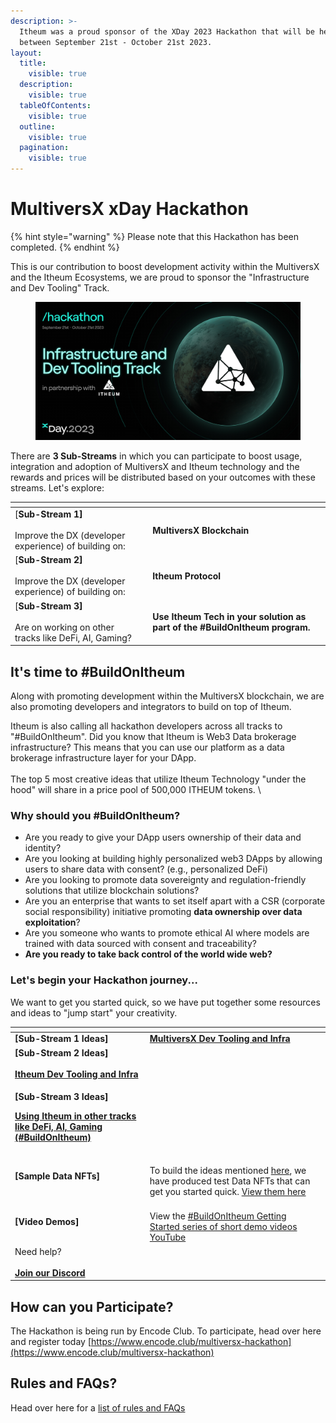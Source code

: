 ```yaml
---
description: >-
  Itheum was a proud sponsor of the XDay 2023 Hackathon that will be held
  between September 21st - October 21st 2023.
layout:
  title:
    visible: true
  description:
    visible: true
  tableOfContents:
    visible: true
  outline:
    visible: true
  pagination:
    visible: true
---
```


# MultiversX xDay Hackathon

{% hint style="warning" %}
Please note that this Hackathon has been completed.&#x20;
{% endhint %}

This is our contribution to boost development activity within the MultiversX and the Itheum Ecosystems, we are proud to sponsor the "Infrastructure and Dev Tooling" Track.&#x20;

<figure><img src="../../../.gitbook/assets/image (4).png" alt="" width="563"><figcaption></figcaption></figure>

There are **3 Sub-Streams** in which you can participate to boost usage, integration and adoption of MultiversX and Itheum technology and the rewards and prices will be distributed based on your outcomes with these streams. Let's explore:

<table data-view="cards"><thead><tr><th></th><th></th><th></th></tr></thead><tbody><tr><td>[<strong>Sub-Stream 1]</strong><br><br>Improve the DX (developer experience) of building on:</td><td></td><td><strong>MultiversX Blockchain</strong></td></tr><tr><td>[<strong>Sub-Stream 2]</strong><br><br>Improve the DX (developer experience) of building on:</td><td></td><td><strong>Itheum Protocol</strong></td></tr><tr><td>[<strong>Sub-Stream 3]</strong><br><br>Are on working on other tracks like DeFi, AI, Gaming? </td><td></td><td><strong>Use Itheum Tech in your solution as part of the #BuildOnItheum program.</strong></td></tr></tbody></table>

## It's time to #BuildOnItheum

Along with promoting development within the MultiversX blockchain, we are also promoting developers and integrators to build on top of Itheum.

Itheum is also calling all hackathon developers across all tracks to "#BuildOnItheum". Did you know that Itheum is Web3 Data brokerage infrastructure? This means that you can use our platform as a data brokerage infrastructure layer for your DApp.\
\
The top 5 most creative ideas that utilize Itheum Technology "under the hood" will share in a price pool of 500,000 ITHEUM tokens. \


### Why should you #BuildOnItheum?

* Are you ready to give your DApp users ownership of their data and identity?&#x20;
* Are you looking at building highly personalized web3 DApps by allowing users to share data with consent? (e.g., personalized DeFi)
* Are you looking to promote data sovereignty and regulation-friendly solutions that utilize blockchain solutions?
* Are you an enterprise that wants to set itself apart with a CSR (corporate social responsibility) initiative promoting **data ownership over data exploitation**?
* Are you someone who wants to promote ethical AI where models are trained with data sourced with consent and traceability?
* **Are you ready to take back control of the world wide web?**



### Let's begin your Hackathon journey...

We want to get you started quick, so we have put together some resources and ideas to "jump start" your creativity.

<table data-view="cards"><thead><tr><th></th><th></th><th></th></tr></thead><tbody><tr><td><strong>[Sub-Stream 1 Ideas]</strong><br></td><td><a href="project-ideas-greater-than-multiversx-dev-tooling-and-infra.md"><strong>MultiversX Dev Tooling and Infra</strong></a></td><td></td></tr><tr><td><strong>[Sub-Stream 2 Ideas]</strong><br><br><a href="project-ideas-greater-than-itheum.md#dev-tooling-and-infrastructure"><strong>Itheum Dev Tooling and Infra</strong></a></td><td></td><td></td></tr><tr><td><p><strong>[Sub-Stream 3 Ideas]</strong><br></p><p><a href="project-ideas-greater-than-itheum.md#dev-tooling-and-infrastructure"><strong>Using Itheum in other tracks like DeFi, AI, Gaming (#BuildOnItheum)</strong></a></p></td><td></td><td></td></tr><tr><td><strong>[Sample Data NFTs]</strong></td><td><br>To build the ideas mentioned <a href="project-ideas-greater-than-itheum.md">here</a>, we have produced test Data NFTs that can get you started quick. <a href="test-data-nft-catalog.md">View them here</a></td><td></td></tr><tr><td><strong>[Video Demos]</strong></td><td><br>View the <a href="https://www.youtube.com/playlist?list=PLeVulopzafjPPRIgi3kwCp4URT6PgbT8B">#BuildOnItheum Getting Started series of short demo videos YouTube</a></td><td></td></tr><tr><td>Need help?<br><br><a href="../../../developers/tech-support-discord.md"><strong>Join our Discord</strong></a></td><td></td><td></td></tr></tbody></table>

## How can you Participate?

The Hackathon is being run by Encode Club. To participate, head over here and register today [https://www.encode.club/multiversx-hackathon](https://www.encode.club/multiversx-hackathon)



## Rules and FAQs?

Head over here for a [list of rules and FAQs](https://www.encode.club/multiversx-hackathon#block-yui\_3\_17\_2\_1\_1694526850047\_39820)

